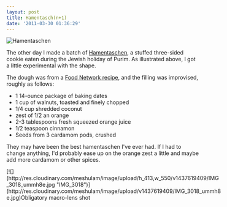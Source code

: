 ```yaml
---
layout: post
title: Hamentasch(n+1)
date: '2011-03-30 01:36:29'
---
```



![](http://res.cloudinary.com/meshulam/image/upload/h_413,w_550/v1437619409/IMG_3015-fix_hycbkg.jpg "Hamentaschen")

The other day I made a batch of [Hamentaschen](http://en.wikipedia.org/wiki/Hamantash), a stuffed three-sided cookie eaten during the Jewish holiday of Purim. As illustrated above, I got a little experimental with the shape.

The dough was from a [Food Network recipe](http://www.foodnetwork.com/recipes/gale-gand/hamentaschen-recipe/index.html), and the filling was improvised, roughly as follows:

- 1 14-ounce package of baking dates
- 1 cup of walnuts, toasted and finely chopped
- 1/4 cup shredded coconut
- zest of 1/2 an orange
- 2-3 tablespoons fresh squeezed orange juice
- 1/2 teaspoon cinnamon
- Seeds from 3 cardamom pods, crushed

They may have been the best hamentaschen I've ever had. If I had to change anything, I'd probably ease up on the orange zest a little and maybe add more cardamom or other spices.

<div class="wp-caption aligncenter" id="attachment_665" style="width: 560px">[![](http://res.cloudinary.com/meshulam/image/upload/h_413,w_550/v1437619409/IMG_3018_ummh8e.jpg "IMG_3018")](http://res.cloudinary.com/meshulam/image/upload/v1437619409/IMG_3018_ummh8e.jpg)Obligatory macro-lens shot

</div> 

 

 


